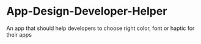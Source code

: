 # App-Design-Developer-Helper
 An app that should help developers to choose right color, font or haptic for their apps
